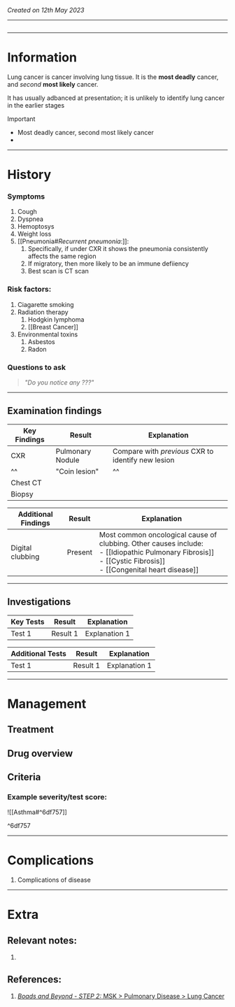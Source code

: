 *Created on 12th May 2023*

---
```toc
```
---

# Information
Lung cancer is cancer involving lung tissue. It is the **most deadly** cancer, and *second* **most likely** cancer. 

It has usually adbanced at presentation; it is unlikely to identify lung cancer in the earlier stages

> [!Important]
- Most deadly cancer, second most likely cancer
- 

--- 
# History
### Symptoms
1. Cough
2. Dyspnea
3. Hemoptosys
4. Weight loss
5. [[Pneumonia#*Recurrent pneumonia*:]]:
	1. Specifically, if under CXR it shows the pneumonia consistently affects the same region
	2. If migratory, then more likely to be an immune defiiency
	3. Best scan is CT scan

### Risk factors:
1. Ciagarette smoking
2. Radiation therapy
	1. Hodgkin lymphoma
	2. [[Breast Cancer]]
3. Environmental toxins
	1. Asbestos
	2. Radon
### Questions to ask
>*"Do you notice any ???"*

---

## Examination findings
| Key Findings | Result           | Explanation                                        |
| ------------ | ---------------- | -------------------------------------------------- |
| CXR          | Pulmonary Nodule | Compare with *previous* CXR to identify new lesion |
| ^^           | "Coin lesion"    | ^^                                                 |
| Chest CT     |                  |                                                    |
| Biopsy             |                  |                                                    |

| Additional Findings     | Result  | Explanation   |
| ---------------- | ------- | ------------- |
| Digital clubbing | Present | Most common oncological cause of clubbing. Other causes include:<br>- [[Idiopathic Pulmonary Fibrosis]]<br>- [[Cystic Fibrosis]]<br>- [[Congenital heart disease]] |

---

## Investigations
| Key Tests                 |Result| Explanation                                                                                                                                                     |
| ------------------------- | --- | --------------------------------------------------------------------------------------------------------------------------------------------------------------- |
| Test 1                    |Result 1| Explanation 1                                                                                                                                                        |

| Additional Tests               |  Result   | Explanation                |
| ------------------------------ | --- | --------------------- |
| Test 1                            |  Result 1   | Explanation 1 |

---

# Management
## Treatment

## Drug overview

## Criteria
### Example severity/test score:
![[Asthma#^6df757]]

^6df757

---

# Complications
1. Complications of disease

---

# Extra
## Relevant notes:
1. 
## References:
1. [*Boads and Beyond - STEP 2:* MSK > Pulmonary Disease > Lung Cancer](http://10.243.109.99:8080/BnB%20Step%202/Pulmonary/1.%20Pulmonary%20Disease/7.%20Lung%20Cancer%20ATF.mkv)